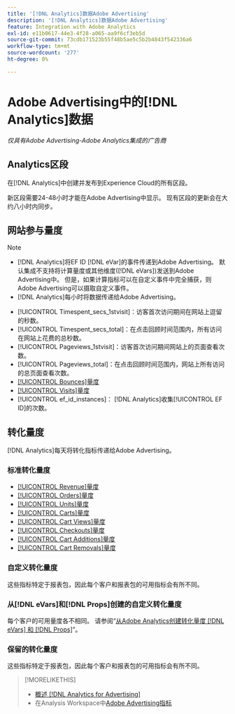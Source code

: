 ```yaml
---
title: '[!DNL Analytics]数据Adobe Advertising'
description: '[!DNL Analytics]数据Adobe Advertising'
feature: Integration with Adobe Analytics
exl-id: e11b0617-44e3-4f28-a065-aa9f6cf3eb5d
source-git-commit: 73cdb171523b55f48b5ae5c5b2b4843f542336a6
workflow-type: tm+mt
source-wordcount: '277'
ht-degree: 0%

---
```


# Adobe Advertising中的[!DNL Analytics]数据

*仅具有Adobe Advertising-Adobe Analytics集成的广告商*

## Analytics区段

在[!DNL Analytics]中创建并发布到Experience Cloud的所有区段。

新区段需要24-48小时才能在Adobe Advertising中显示。 现有区段的更新会在大约八小时内同步。

<!-- I added "metric" to some of the links below, even though it looks redundant, because of syntax limitations: If you use [!DNL] or [!UICONTROL] as the sole text of a link (such as [[!UICONTROL Revenue]], the tag is included in the link text (such as "[!UICONTROL Revenue]") when it's published. -->

## 网站参与量度

>[!NOTE]
>
>* [!DNL Analytics]将EF ID [!DNL eVar]的事件传递到Adobe Advertising。  默认集成不支持将计算量度或其他维度([!DNL eVars])发送到Adobe Advertising中。 但是，如果计算指标可以在自定义事件中完全捕获，则Adobe Advertising可以摄取自定义事件。
>* [!DNL Analytics]每小时将数据传递给Adobe Advertising。

* [!UICONTROL Timespent_secs_1stvisit]：访客首次访问期间在网站上逗留的秒数。
* [!UICONTROL Timespent_secs_total]：在点击回顾时间范围内，所有访问在网站上花费的总秒数。
* [!UICONTROL Pageviews_1stvisit]：访客首次访问期间网站上的页面查看次数。
* [!UICONTROL Pageviews_total]：在点击回顾时间范围内，网站上所有访问的总页面查看次数。
* [[!UICONTROL Bounces]量度](https://experienceleague.adobe.com/docs/analytics/components/metrics/bounces.html?lang=zh-Hans)
* [[!UICONTROL Visits]量度](https://experienceleague.adobe.com/docs/analytics/components/metrics/visits.html?lang=zh-Hans)
* [!UICONTROL ef_id_instances]： [!DNL Analytics]收集[!UICONTROL EF ID]的次数。

## 转化量度

[!DNL Analytics]每天将转化指标传递给Adobe Advertising。

### 标准转化量度

* [[!UICONTROL Revenue]量度](https://experienceleague.adobe.com/docs/analytics/components/metrics/revenue.html?lang=zh-Hans)
* [[!UICONTROL Orders]量度](https://experienceleague.adobe.com/docs/analytics/components/metrics/orders.html?lang=zh-Hans)
* [[!UICONTROL Units]量度](https://experienceleague.adobe.com/docs/analytics/components/metrics/units.html?lang=zh-Hans)
* [[!UICONTROL Carts]量度](https://experienceleague.adobe.com/docs/analytics/components/metrics/carts.html?lang=zh-Hans)
* [[!UICONTROL Cart Views]量度](https://experienceleague.adobe.com/docs/analytics/components/metrics/cart-views.html?lang=zh-Hans)
* [[!UICONTROL Checkouts]量度](https://experienceleague.adobe.com/docs/analytics/components/metrics/checkouts.html?lang=zh-Hans)
* [[!UICONTROL Cart Additions]量度](https://experienceleague.adobe.com/docs/analytics/components/metrics/cart-additions.html?lang=zh-Hans)
* [[!UICONTROL Cart Removals]量度](https://experienceleague.adobe.com/docs/analytics/components/metrics/cart-removals.html?lang=zh-Hans)

### 自定义转化量度

这些指标特定于报表包，因此每个客户和报表包的可用指标会有所不同。

### 从[!DNL eVars]和[!DNL Props]创建的自定义转化量度

每个客户的可用量度各不相同。 请参阅“[从Adobe Analytics创建转化量度 [!DNL eVars] 和 [!DNL Props]](/help/integrations/analytics/conversion-metrics-from-evars.md)”。

### 保留的转化量度

这些指标特定于报表包，因此每个客户和报表包的可用指标会有所不同。

>[!MORELIKETHIS]
>
>* [概述 [!DNL Analytics for Advertising]](overview.md)
>* 在Analysis Workspace中[Adobe Advertising指标](/help/integrations/analytics/advertising-metrics-in-analytics.md)
